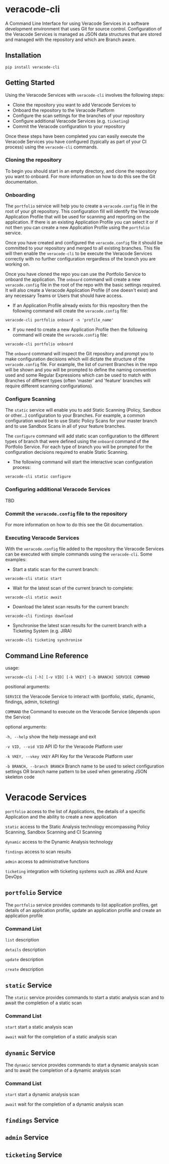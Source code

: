 # veracode-cli

A Command Line Interface for using Veracode Services in a software development environment that uses Git for source control. 
Configuration of the Veracode Services is managed as JSON data structures that are stored and managed with the repository and which are Branch aware.

## Installation

`pip install veracode-cli`

## Getting Started

Using the Veracode Services with `veracode-cli` involves the following steps:
* Clone the repository you want to add Veracode Services to
* Onboard the repository to the Veracode Platform
* Configure the scan settings for the branches of your repository
* Configure additional Veracode Services (e.g. `ticketing`)
* Commit the Veracode configuration to your repository

Once these steps have been completed you can easily execute the Veracode Services you have configured (typically as part of your CI process) using the `veracode-cli` commands.

### Cloning the repository

To begin you should start in an empty directory, and clone the repository you want to onboard. For more information on how to do this see the Git documentation.

### Onboarding

The `portfolio` service will help you to create a `veracode.config` file in the root of your git repository. This configuration fill will identify the Veracode Application Profile that will be used for scanning and reporting on the application. If there is an existing Application Profile you can select it or if not then you can create a new Application Profile using the `portfolio` service.

Once you have created and configured the `veracode.config` file it should be committed to your repository and merged to all existing branches. This file will then enable the `veracode-cli` to be execute the Veracode Services correctly with no further configuration rergardless of the branch you are working on.

Once you have cloned the repo you can use the Portfolio Service to onboard the application. The `onboard` command will create a new `veracode.config` file in the root of the repo with the basic settings required. It will also create a Veracode Application Profile (if one doesn't exist) and any necessary Teams or Users that should have access.

* If an Application Profile already exists for this repository then the following command will create the `veracode.config` file:

`veracode-cli portfolio onboard -n 'profile_name'`

* If you need to create a new Application Profile then the following command will create the `veracode.config` file:

`veracode-cli portfolio onboard`

The `onboard` command will inspect the Git repository and prompt you to make configuration decisions which will dictate the structure of the `veracode.config` file. For example, the list of current Branches in the repo will be shown and you will be prompted to define the naming convention used and some Regular Expressions which can be used to match with Branches of different types (often 'master' and 'feature' branches will require different scanning configurations).

### Configure Scanning

The `static` service will enable you to add Static Scanning (Policy, Sandbox or other...) configuration to your Branches. For example, a common configuration would be to use Static Policy Scans for your master branch and to use Sandbox Scans in all of your feature branches.

The `configure` command will add static scan configuration to the different types of branch that were defined using the `onboard` command of the Portfolio Service. For each type of branch you will be prompted for the configuration decisions required to enable Static Scanning.

* The following command will start the interactive scan configuration process:

`veracode-cli static configure`

### Configuring additional Veracode Services

TBD

### Commit the `veracode.config` file to the repository

For more information on how to do this see the Git documentation.

### Executing Veracode Services

With the `veracode.config` file added to the repository the Veracode Services can be executed with simple commands using the `veracode-cli`. Some examples:

* Start a static scan for the current branch:

`veracode-cli static start`

* Wait for the latest scan of the current branch to complete:

`veracode-cli static await`

* Download the latest scan results for the current branch:

`veracode-cli findings download`

* Synchronise the latest scan results for the current branch with a Ticketing System (e.g. JIRA)

`veracode-cli ticketing synchronise`


## Command Line Reference

usage: 

`veracode-cli [-h] [-v VID] [-k VKEY] [-b BRANCH] SERVICE COMMAND`

positional arguments:

 `SERVICE`           the Veracode Service to interact with (portfolio, static, dynamic, findings, admin, ticketing)
 
 `COMMAND`           the Command to execute on the Veracode Service (depends upon the Service)
 
optional arguments:

  `-h, --help`            show the help message and exit
  
  `-v VID, --vid VID`     API ID for the Veracode Platform user
  
  `-k VKEY, --vkey VKEY`  API Key for the Veracode Platform user
  
  `-b BRANCH, --branch BRANCH`
                        Branch name to be used to select configuration
                        settings OR branch name pattern to be used when
                        generating JSON skeleton code
                        
# Veracode Services

`portfolio`             access to the list of Applications, the details
                        of a specific Application and the ability to 
                        create a new application
                        
`static`                access to the Static Analysis technology 
                        encompassing Policy Scanning, Sandbox Scanning
                        and CI Scanning
                        
`dynamic`               access to the Dynamic Analysis technology

`findings`              access to scan results

`admin`                 access to administrative functions

`ticketing`             integration with ticketing systems such as JIRA and Azure DevOps

## `portfolio` Service

The `portfolio` service provides commands to list application profiles, get details of an application profile, update an application profile and create an application profile

### Command List
`list` description

`details` description

`update` description

`create` description


## `static` Service
The `static` service provides commands to start a static analysis scan and to await the completion of a static scan

### Command List

`start` start a static analysis scan

`await` wait for the completion of a static analysis scan

## `dynamic` Service
The `dynamic` service provides commands to start a dynamic analysis scan and to await the completion of a dynamic analysis scan

### Command List

`start` start a dynamic analysis scan

`await` wait for the completion of a dynamic analysis scan

## `findings` Service

## `admin` Service

## `ticketing` Service

